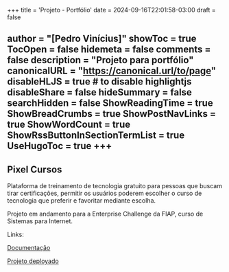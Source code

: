 +++
title = 'Projeto - Portfólio'
date = 2024-09-16T22:01:58-03:00
draft = false

author = "[Pedro Vinícius]"
showToc = true
TocOpen = false
hidemeta = false
comments = false
description = "Projeto para portfólio"
canonicalURL = "https://canonical.url/to/page"
disableHLJS = true # to disable highlightjs
disableShare = false
hideSummary = false
searchHidden = false
ShowReadingTime = true
ShowBreadCrumbs = true
ShowPostNavLinks = true
ShowWordCount = true
ShowRssButtonInSectionTermList = true
UseHugoToc = true
+++
---
## Pixel Cursos

Plataforma de treinamento de tecnologia gratuito para pessoas que buscam tirar certificações,
permitir os usuários poderem escolher o curso de tecnologia que preferir e
favoritar mediante escolha. 

Projeto em andamento para a Enterprise Challenge da FIAP, curso de Sistemas para Internet.

Links:

[Documentação](https://drive.google.com/file/d/1jnmi2QeVPbWpFQniTKhw8o6TOYZ-42Z8/view?usp=sharing)

[Projeto deployado](https://pixel-cursos.vercel.app/)